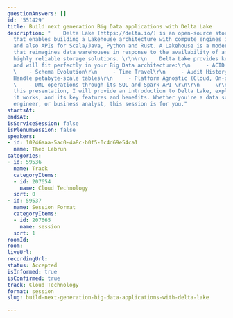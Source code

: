 ```yaml
---
questionAnswers: []
id: '551429'
title: Build next generation Big Data applications with Delta Lake
description: "    Delta Lake (https://delta.io/) is an open-source storage framework
  that enables building a Lakehouse architecture with compute engines including Spark
  and also APIs for Scala/Java, Python and Rust. A Lakehouse is a modern data architecture
  that reimagines data warehouses in response to the availability of affordable and
  highly reliable storage solutions. \r\n\r\n    Delta Lake provides key benefits
  and will fit perfectly in your Big Data architecture:\r\n     - ACID Transactions\r\n
  \    - Schema Evolution\r\n     - Time Travel\r\n     - Audit History\r\n     -
  Handle petabyte-scale tables\r\n     - Platform Agnostic (Cloud, On-prem, or locally)\r\n
  \    - DML operations through its SQL and Spark API \r\n\r\n     \r\n\r\n    In
  this presentation, I will provide an introduction to Delta Lake, explaining how
  it works, and its key features and benefits. Whether you're a data scientist, data
  engineer, or business analyst, this session is for you."
startsAt: 
endsAt: 
isServiceSession: false
isPlenumSession: false
speakers:
- id: 10246aaa-5ac0-4a8c-b0f5-0c4d69e54ca1
  name: Theo Lebrun
categories:
- id: 59536
  name: Track
  categoryItems:
  - id: 207654
    name: Cloud Technology
  sort: 0
- id: 59537
  name: Session Format
  categoryItems:
  - id: 207665
    name: session
  sort: 1
roomId: 
room: 
liveUrl: 
recordingUrl: 
status: Accepted
isInformed: true
isConfirmed: true
track: Cloud Technology
format: session
slug: build-next-generation-big-data-applications-with-delta-lake

---
```

